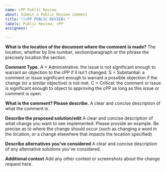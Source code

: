 ```yaml
---
name: cPP Public Review
about: Submit a Public Review comment
title: "[cPP PUBLIC REVIEW] "
labels: Public Review, cPP
assignees: ''

---
```


**What is the location of the document where the comment is made?**
The location, whether by line number, section/paragraph or the phrase the precisely location the section.

**Comment Type.**
A = Administrative: the issue is not significant enough to warrant an objection to the cPP if it isn't changed.
S = Substantial: a comment or issue significant enough to warrant a possible objection if the change (or a similar objective) is not met.
C = Critical: the comment or issue is significant enough to object to approving the cPP as long as this issue or comment is open.

**What is the comment? Please describe.**
A clear and concise description of what the comment is.

**Describe the proposed solution/edit**
A clear and concise description of what change you want to see implemented. Please provide an example. Be precise as to where the change should occur (such as changing a word in the location, or a change elsewhere that impacts the location specified)

**Describe alternatives you've considered**
A clear and concise description of any alternative solutions you've considered.

**Additional context**
Add any other context or screenshots about the change request here.
